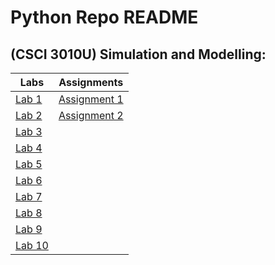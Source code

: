 # Python Repo README #

## (CSCI 3010U) Simulation and Modelling:
Labs                            | Assignments
--------------------------------|-----------------------------------
[Lab 1](csci_3010u/Lab/Lab1/)   | [Assignment 1](csci_3010u/Ass/A1/)  
[Lab 2](csci_3010u/Lab/Lab2/)   | [Assignment 2](csci_3010u/Ass/A2/)  
[Lab 3](csci_3010u/Lab/Lab3/)   |
[Lab 4](csci_3010u/Lab/Lab4/)   |
[Lab 5](csci_3010u/Lab/Lab5/)   |
[Lab 6](csci_3010u/Lab/Lab6/)   |
[Lab 7](csci_3010u/Lab/Lab7/)   |
[Lab 8](csci_3010u/Lab/Lab8/)   |
[Lab 9](csci_3010u/Lab/Lab9/)   |
[Lab 10](csci_3010u/Lab/Lab10/) |  




